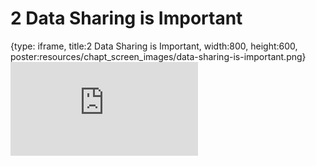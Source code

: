 # 2 Data Sharing is Important
 
{type: iframe, title:2 Data Sharing is Important, width:800, height:600, poster:resources/chapt_screen_images/data-sharing-is-important.png}
![](http://hutchdatascience.org/Data_Management_and_Sharing/no_toc/data-sharing-is-important.html)
 

 
